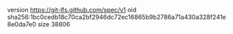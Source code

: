 version https://git-lfs.github.com/spec/v1
oid sha256:1bc0cedb18c70ca2bf2946dc72ec16865b9b2786a71a430a328f241e8e0da7e0
size 38806
